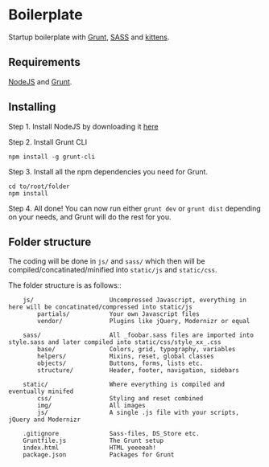 Boilerplate
===========
Startup boilerplate with [Grunt](http://gruntjs.com/), [SASS](http://sass-lang.com/) and [kittens](https://www.google.se/search?q=kittens&source=lnms&tbm=isch&sa=X&ei=_zswUsX1Dqir4ASstoHgCQ&ved=0CAkQ_AUoAQ&biw=1280&bih=1293).

Requirements
-------------
[NodeJS](http://nodejs.org/) and [Grunt](http://gruntjs.com/).

Installing
-------------
Step 1. Install NodeJS by downloading it [here](http://nodejs.org/download/)

Step 2. Install Grunt CLI
```shell
npm install -g grunt-cli
```

Step 3. Install all the npm dependencies you need for Grunt.
```shell
cd to/root/folder
npm install
```

Step 4. All done! You can now run either `grunt dev` or `grunt dist` depending on your needs, and Grunt will do the rest for you.

Folder structure
-------------

The coding will be done in `js/` and `sass/` which then will be compiled/concatinated/minified into `static/js` and `static/css`.

The folder structure is as follows::

        js/                     Uncompressed Javascript, everything in here will be concatinated/compressed into static/js
            partials/           Your own Javascript files
            vendor/             Plugins like jQuery, Modernizr or equal
        
        sass/                   All _foobar.sass files are imported into style.sass and later compiled into static/css/style_xx_.css
            base/               Colors, grid, typography, variables
            helpers/            Mixins, reset, global classes
            objects/            Buttons, forms, lists etc.
            structure/          Header, footer, navigation, sidebars
        
        static/                 Where everything is compiled and eventually minifed
            css/                Styling and reset combined
            img/                All images
            js/                 A single .js file with your scripts, jQuery and Modernizr
        
        .gitignore              Sass-files, DS_Store etc.
        Gruntfile.js            The Grunt setup
        index.html              HTML yeeeeah!
        package.json            Packages for Grunt